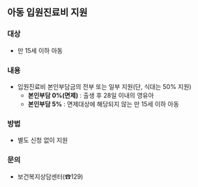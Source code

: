 ## 아동 입원진료비 지원

### 대상
- 만 15세 이하 아동

### 내용
- 입원진료비 본인부담금의 전부 또는 일부 지원(단, 식대는 50% 지원)
  - **본인부담 0%(면제)** : 출생 후 28일 이내의 영유아
  - **본인부담 5%** : 면제대상에 해당되지 않는 만 15세 이하 아동

### 방법
- 별도 신청 없이 지원

### 문의
- 보건복지상담센터(☎129)

